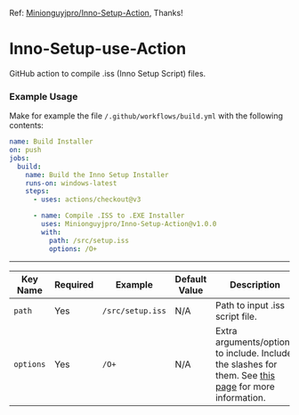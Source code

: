 Ref: [Minionguyjpro/Inno-Setup-Action](https://github.com/Minionguyjpro/Inno-Setup-Action), Thanks!
# Inno-Setup-use-Action
GitHub action to compile .iss (Inno Setup Script) files.
### Example Usage
Make for example the file ``/.github/workflows/build.yml`` with the following contents:
```yml
name: Build Installer
on: push
jobs:
  build:
    name: Build the Inno Setup Installer
    runs-on: windows-latest
    steps:
      - uses: actions/checkout@v3

      - name: Compile .ISS to .EXE Installer
        uses: Minionguyjpro/Inno-Setup-Action@v1.0.0
        with:
          path: /src/setup.iss
          options: /O+
```

---
| **Key Name** | **Required** | **Example**        | **Default Value** | **Description**                                                                                                                                                        |
|--------------|--------------|--------------------|-------------------|------------------------------------------------------------------------------------------------------------------------------------------------------------------------|
| ``path``     | Yes          | ``/src/setup.iss`` | N/A               | Path to input .iss script file.                                                                                                                                        |
| ``options``  | Yes           | ``/O+``            | N/A               | Extra arguments/options to include. Include the slashes for them. See [this page](https://jrsoftware.org/ishelp/index.php?topic=compilercmdline) for more information. |

